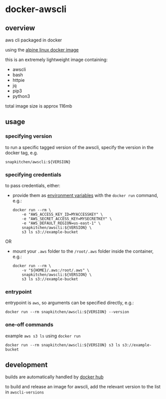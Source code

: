 # docker-awscli

## overview

aws cli packaged in docker

using the [alpine linux docker image](https://hub.docker.com/_/alpine/)

this is an extremely lightweight image containing:

- awscli
- bash
- httpie
- jq
- pip3
- python3

total image size is approx 116mb

## usage

### specifying version

to run a specific tagged version of the awscli, specify the version in the docker tag, e.g.

`snapkitchen/awscli:${VERSION}`

### specifying credentials

to pass credentials, either:

- provide them as [environment variables](https://docs.aws.amazon.com/cli/latest/userguide/cli-environment.html) with the `docker run` command, e.g.:

  ```
  docker run --rm \
      -e "AWS_ACCESS_KEY_ID=MYACCESSKEY" \
      -e "AWS_SECRET_ACCESS_KEY=MYSECRETKEY" \
      -e "AWS_DEFAULT_REGION=us-east-1" \
      snapkitchen/awscli:${VERSION} \
      s3 ls s3://example-bucket
  ```

OR

- mount your `.aws` folder to the `/root/.aws` folder inside the container, e.g.:

  ```
  docker run --rm \
      -v "${HOME}/.aws:/root/.aws" \
      snapkitchen/awscli:${VERSION} \
      s3 ls s3://example-bucket
  ```

### entrypoint

entrypoint is `aws`, so arguments can be specified directly, e.g.:

`docker run --rm snapkitchen/awscli:${VERSION} --version`

### one-off commands

example `aws s3 ls` using `docker run`

`docker run --rm snapkitchen/awscli:${VERSION} s3 ls s3://example-bucket`

## development

builds are automatically handled by [docker hub](https://hub.docker.com/r/snapkitchen/awscli)

to build and release an image for awscli, add the relevant version to the list in `awscli-versions`

